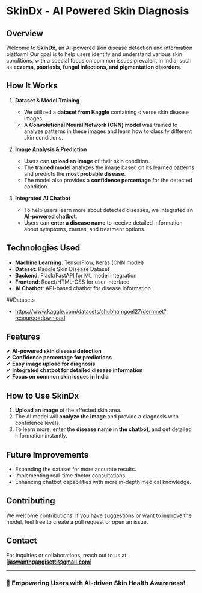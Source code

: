 # SkinDx - AI Powered Skin Diagnosis

## Overview
Welcome to **SkinDx**, an AI-powered skin disease detection and information platform! Our goal is to help users identify and understand various skin conditions, with a special focus on common issues prevalent in India, such as **eczema, psoriasis, fungal infections, and pigmentation disorders**.

## How It Works
1. **Dataset & Model Training**
   - We utilized a **dataset from Kaggle** containing diverse skin disease images.
   - A **Convolutional Neural Network (CNN) model** was trained to analyze patterns in these images and learn how to classify different skin conditions.

2. **Image Analysis & Prediction**
   - Users can **upload an image** of their skin condition.
   - The **trained model** analyzes the image based on its learned patterns and predicts the **most probable disease**.
   - The model also provides a **confidence percentage** for the detected condition.

3. **Integrated AI Chatbot**
   - To help users learn more about  detected diseases, we integrated an **AI-powered chatbot**.
   - Users can **enter a disease name** to receive detailed information about symptoms, causes, and treatment options.

## Technologies Used
- **Machine Learning**: TensorFlow, Keras (CNN model)
- **Dataset**: Kaggle Skin Disease Dataset
- **Backend**: Flask/FastAPI for ML model integration
- **Frontend**: React/HTML-CSS for user interface
- **AI Chatbot**: API-based chatbot for disease information

##Datasets
- https://www.kaggle.com/datasets/shubhamgoel27/dermnet?resource=download

## Features
✔ **AI-powered skin disease detection**  
✔ **Confidence percentage for predictions**  
✔ **Easy image upload for diagnosis**  
✔ **Integrated chatbot for detailed disease information**  
✔ **Focus on common skin issues in India**  

## How to Use SkinDx
1. **Upload an image** of the affected skin area.
2. The AI model will **analyze the image** and provide a diagnosis with confidence levels.
3. To learn more, enter the **disease name in the chatbot**, and get detailed information instantly.

## Future Improvements
- Expanding the dataset for more accurate results.
- Implementing real-time doctor consultations.
- Enhancing chatbot capabilities with more in-depth medical knowledge.

## Contributing
We welcome contributions! If you have suggestions or want to improve the model, feel free to create a pull request or open an issue.

## Contact
For inquiries or collaborations, reach out to us at **[jaswanthgangisetti@gmail.com]**

---
### 🚀 Empowering Users with AI-driven Skin Health Awareness!

